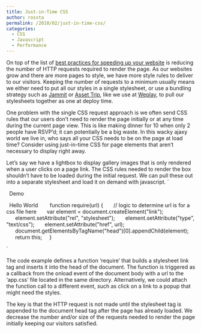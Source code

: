 ```yaml
---
title: Just-in-Time CSS
author: rossta
permalink: /2010/02/just-in-time-css/
categories:
  - CSS
  - Javascript
  - Performance
---
```

On top of the list of [best practices for speeding up your website][1] is reducing the number of HTTP requests required to render the page. As our websites grow and there are more pages to style, we have more style rules to deliver to our visitors. Keeping the number of requests to a minimum usually means we either need to put all our styles in a single stylesheet, or use a bundling strategy such as [Jammit][2] or [Asset Trip][3], like we use at [Weplay][4], to pull our stylesheets together as one at deploy time.

 [1]: http://developer.yahoo.com/performance/rules.html
 [2]: http://documentcloud.github.com/jammit/
 [3]: http://github.com/brynary/asset-trip
 [4]: http://www.weplay.com

One problem with the single CSS request approach is we often send CSS rules that our users don’t need to render the page initially or at any time during the current page view. This is like making dinner for 10 when only 2 people have RSVP’d; it can potentially be a big waste. In this wacky ajaxy world we live in, who says all your CSS needs to be on the page at load time? Consider using just-in-time CSS for page elements that aren’t necessary to display right away.

Let’s say we have a lightbox to display gallery images that is only rendered when a user clicks on a page link. The CSS rules needed to render the box shouldn’t have to be loaded during the initial request. We can pull these out into a separate stylesheet and load it on demand with javascript.
`


&nbsp;&nbsp;Demo


&nbsp;&nbsp;Hello World
&nbsp;&nbsp;
&nbsp;&nbsp;&nbsp;&nbsp;function require(url) {
&nbsp;&nbsp;&nbsp;&nbsp;&nbsp;&nbsp;// logic to determine url is for a css file here
&nbsp;&nbsp;&nbsp;&nbsp;&nbsp;&nbsp;var element = document.createElement("link");
&nbsp;&nbsp;&nbsp;&nbsp;&nbsp;&nbsp;element.setAttribute("rel", "stylesheet");
&nbsp;&nbsp;&nbsp;&nbsp;&nbsp;&nbsp;element.setAttribute("type", "text/css");
&nbsp;&nbsp;&nbsp;&nbsp;&nbsp;&nbsp;element.setAttribute("href", url);
&nbsp;&nbsp;&nbsp;&nbsp;&nbsp;&nbsp;document.getElementsByTagName("head")[0].appendChild(element);
&nbsp;&nbsp;&nbsp;&nbsp;&nbsp;&nbsp;return this;
&nbsp;&nbsp;&nbsp;&nbsp;}
&nbsp;&nbsp;


`

The code example defines a function ‘require’ that builds a stylesheet link tag and inserts it into the head of the document. The function is triggered as a callback from the onload event of the document body with a url to the ‘app.css’ file located in the same directory. Alternatively, we could attach the function call to a different event, such as click on a link to a popup that might need the styles.

The key is that the HTTP request is not made until the stylesheet tag is appended to the document head tag after the page has already loaded. We decrease the number and/or size of the requests needed to render the page initially keeping our visitors satisfied.
